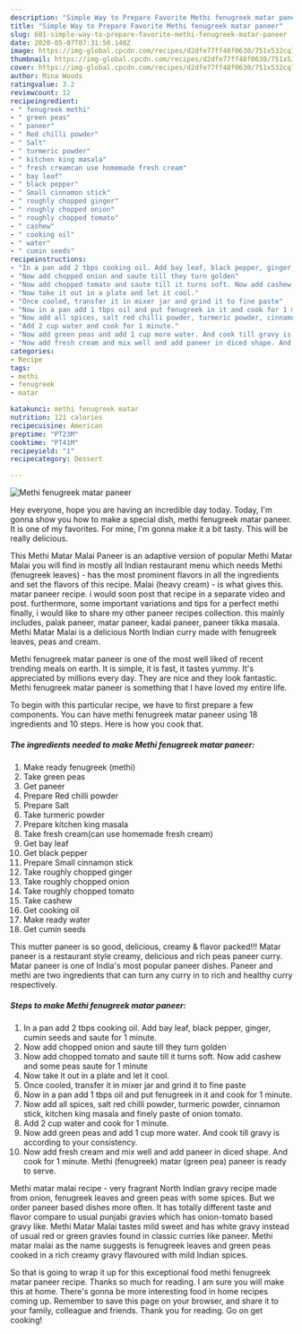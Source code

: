 ```yaml
---
description: "Simple Way to Prepare Favorite Methi fenugreek matar paneer"
title: "Simple Way to Prepare Favorite Methi fenugreek matar paneer"
slug: 601-simple-way-to-prepare-favorite-methi-fenugreek-matar-paneer
date: 2020-05-07T07:31:50.148Z
image: https://img-global.cpcdn.com/recipes/d2dfe77ff48f0630/751x532cq70/methi-fenugreek-matar-paneer-recipe-main-photo.jpg
thumbnail: https://img-global.cpcdn.com/recipes/d2dfe77ff48f0630/751x532cq70/methi-fenugreek-matar-paneer-recipe-main-photo.jpg
cover: https://img-global.cpcdn.com/recipes/d2dfe77ff48f0630/751x532cq70/methi-fenugreek-matar-paneer-recipe-main-photo.jpg
author: Mina Woods
ratingvalue: 3.2
reviewcount: 12
recipeingredient:
- " fenugreek methi"
- " green peas"
- " paneer"
- " Red chilli powder"
- " Salt"
- " turmeric powder"
- " kitchen king masala"
- " fresh creamcan use homemade fresh cream"
- " bay leaf"
- " black pepper"
- " Small cinnamon stick"
- " roughly chopped ginger"
- " roughly chopped onion"
- " roughly chopped tomato"
- " cashew"
- " cooking oil"
- " water"
- " cumin seeds"
recipeinstructions:
- "In a pan add 2 tbps cooking oil. Add bay leaf, black pepper, ginger, cumin seeds and saute for 1 minute."
- "Now add chopped onion and saute till they turn golden"
- "Now add chopped tomato and saute till it turns soft. Now add cashew and some peas saute for 1 minute"
- "Now take it out in a plate and let it cool."
- "Once cooled, transfer it in mixer jar and grind it to fine paste"
- "Now in a pan add 1 tbps oil and put fenugreek in it and cook for 1 minute."
- "Now add all spices, salt red chilli powder, turmeric powder, cinnamon stick, kitchen king masala and finely paste of onion tomato."
- "Add 2 cup water and cook for 1 minute."
- "Now add green peas and add 1 cup more water. And cook till gravy is according to your consistency."
- "Now add fresh cream and mix well and add paneer in diced shape. And cook for 1 minute. Methi (fenugreek) matar (green pea) paneer is ready to serve."
categories:
- Recipe
tags:
- methi
- fenugreek
- matar

katakunci: methi fenugreek matar 
nutrition: 121 calories
recipecuisine: American
preptime: "PT23M"
cooktime: "PT41M"
recipeyield: "1"
recipecategory: Dessert

---
```



![Methi fenugreek matar paneer](https://img-global.cpcdn.com/recipes/d2dfe77ff48f0630/751x532cq70/methi-fenugreek-matar-paneer-recipe-main-photo.jpg)

Hey everyone, hope you are having an incredible day today. Today, I'm gonna show you how to make a special dish, methi fenugreek matar paneer. It is one of my favorites. For mine, I'm gonna make it a bit tasty. This will be really delicious.

This Methi Matar Malai Paneer is an adaptive version of popular Methi Matar Malai you will find in mostly all Indian restaurant menu which needs Methi (fenugreek leaves) - has the most prominent flavors in all the ingredients and set the flavors of this recipe. Malai (heavy cream) - is what gives this. matar paneer recipe. i would soon post that recipe in a separate video and post. furthermore, some important variations and tips for a perfect methi finally, i would like to share my other paneer recipes collection. this mainly includes, palak paneer, matar paneer, kadai paneer, paneer tikka masala. Methi Matar Malai is a delicious North Indian curry made with fenugreek leaves, peas and cream.

Methi fenugreek matar paneer is one of the most well liked of recent trending meals on earth. It is simple, it is fast, it tastes yummy. It's appreciated by millions every day. They are nice and they look fantastic. Methi fenugreek matar paneer is something that I have loved my entire life.


To begin with this particular recipe, we have to first prepare a few components. You can have methi fenugreek matar paneer using 18 ingredients and 10 steps. Here is how you cook that.

<!--inarticleads1-->

##### The ingredients needed to make Methi fenugreek matar paneer:

1. Make ready  fenugreek (methi)
1. Take  green peas
1. Get  paneer
1. Prepare  Red chilli powder
1. Prepare  Salt
1. Take  turmeric powder
1. Prepare  kitchen king masala
1. Take  fresh cream(can use homemade fresh cream)
1. Get  bay leaf
1. Get  black pepper
1. Prepare  Small cinnamon stick
1. Take  roughly chopped ginger
1. Take  roughly chopped onion
1. Take  roughly chopped tomato
1. Take  cashew
1. Get  cooking oil
1. Make ready  water
1. Get  cumin seeds


This mutter paneer is so good, delicious, creamy &amp; flavor packed!!! Matar paneer is a restaurant style creamy, delicious and rich peas paneer curry. Matar paneer is one of India&#39;s most popular paneer dishes. Paneer and methi are two ingredients that can turn any curry in to rich and healthy curry respectively. 

<!--inarticleads2-->

##### Steps to make Methi fenugreek matar paneer:

1. In a pan add 2 tbps cooking oil. Add bay leaf, black pepper, ginger, cumin seeds and saute for 1 minute.
1. Now add chopped onion and saute till they turn golden
1. Now add chopped tomato and saute till it turns soft. Now add cashew and some peas saute for 1 minute
1. Now take it out in a plate and let it cool.
1. Once cooled, transfer it in mixer jar and grind it to fine paste
1. Now in a pan add 1 tbps oil and put fenugreek in it and cook for 1 minute.
1. Now add all spices, salt red chilli powder, turmeric powder, cinnamon stick, kitchen king masala and finely paste of onion tomato.
1. Add 2 cup water and cook for 1 minute.
1. Now add green peas and add 1 cup more water. And cook till gravy is according to your consistency.
1. Now add fresh cream and mix well and add paneer in diced shape. And cook for 1 minute. Methi (fenugreek) matar (green pea) paneer is ready to serve.


Methi matar malai recipe - very fragrant North Indian gravy recipe made from onion, fenugreek leaves and green peas with some spices. But we order paneer based dishes more often. It has totally different taste and flavor compare to usual punjabi gravies which has onion-tomato based gravy like. Methi Matar Malai tastes mild sweet and has white gravy instead of usual red or green gravies found in classic curries like paneer. Methi matar malai as the name suggests is fenugreek leaves and green peas cooked in a rich creamy gravy flavoured with mild Indian spices. 

So that is going to wrap it up for this exceptional food methi fenugreek matar paneer recipe. Thanks so much for reading. I am sure you will make this at home. There's gonna be more interesting food in home recipes coming up. Remember to save this page on your browser, and share it to your family, colleague and friends. Thank you for reading. Go on get cooking!
